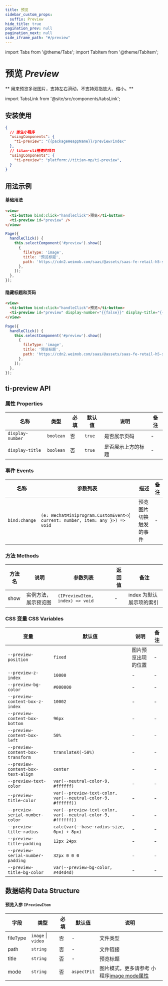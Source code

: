 ```yaml
---
title: 预览
sidebar_custom_props:
  suffix: Preview
hide_title: true
pagination_prev: null
pagination_next: null
side_iframe_path: "#/preview"
---
```


import Tabs from '@theme/Tabs';
import TabItem from '@theme/TabItem';

# 预览 _Preview_

** 用来预览多张图片，支持左右滑动，不支持双指放大、缩小。**

import TabsLink from '@site/src/components/tabsLink';

<TabsLink id="ti-preview-api" />

## 安装使用

```json showLineNumbers
{
  // 原生小程序
  "usingComponents": {
    "ti-preview": "{{packageWeappName}}/preview/index"
  },
  // titan-cli搭建的项目
  "usingComponents": {
    "ti-preview": "platform://titian-mp/ti-preview",
  }
}
```

## 用法示例

#### 基础用法

<Tabs>
<TabItem value="html" label="index.wxml">

```html showLineNumbers
<view>
  <ti-button bind:click="handleClick">预览</ti-button>
  <ti-preview id="preview" />
</view>
```

</TabItem>
<TabItem value="js" label="index.js">

```javascript showLineNumbers
Page({
  handleClick() {
    this.selectComponent('#preview').show([
      {
        fileType: 'image',
        title: '预览标题',
        path: 'https://cdn2.weimob.com/saas/@assets/saas-fe-retail-h5-stc/image/titian/default1.png',
      },
    ]);
  },
});
```

</TabItem>
</Tabs>

#### 隐藏标题和页码

<Tabs>
<TabItem value="html" label="index.wxml">


```html showLineNumbers
<view>
  <ti-button bind:click="handleClick">预览</ti-button>
  <ti-preview id="preview" display-number="{{false}}" display-title="{{false}}" />
</view>
```

</TabItem>
<TabItem value="js" label="index.js">

```javascript showLineNumbers
Page({
  handleClick() {
    this.selectComponent('#preview').show([
      {
        fileType: 'image',
        title: '预览标题',
        path: 'https://cdn2.weimob.com/saas/@assets/saas-fe-retail-h5-stc/image/titian/default1.png',
      },
    ]);
  },
});
```

</TabItem>
</Tabs>

## ti-preview API

### 属性 **Properties**

| 名称          | 类型      | 必填 | 默认值 | 说明               | 备注 |
| ------------- | --------- | ---- | ------ | ------------------ | ---- |
| `display-number` | `boolean` | 否   | `true` | 是否展示页码 | -    |
| `display-title` | `boolean` | 否   | `true` | 是否展示上方的标题 | -    |

### 事件 **Events**

| 名称      | 参数列表                                                    | 描述             | 备注 |
| --------- | ------------------------------------------------------------ | ---------------- | ---- |
| `bind:change`  | `(e: WechatMiniprogram.CustomEvent<{ current: number, item: any }>) => void`  | 预览图片切换触发的事件 | -  |

### 方法 **Methods**
| 方法名        | 说明         | 参数列表                        | 返回值 | 备注 |
| ------------- | ------------ | --------------------------- | ------ |------ |
| show | 实例方法，展示预览图 | `(IPreviewItem, index) => void` | -      | index 为默认展示项的索引   |


### CSS 变量 **CSS Variables**

| 变量               | 默认值  |  说明               |备注 |
| ------------------ | ------------------ | ------- | ---- |
| `--preview-position` | `fixed` | 图片预览出现的位置 | -    |
| `--preview-z-index` | `10000` | - | - |
| `--preview-bg-color` | `#000000` | - | - |
| `--preview-content-box-z-index` | `10002` | - | - |
| `--preview-content-box-bottom` | `96px` | - | - |
| `--preview-content-box-left` | `50%`  | - | - |
| `--preview-content-box-transform` | `translateX(-50%)` | - | - |
| `--preview-content-box-text-align` | `center` | - | - |
| `--preview-text-color`  | `var(--neutral-color-9, #ffffff)` | - | - |
| `--preview-title-color` | `var(--preview-text-color, var(--neutral-color-9, #ffffff))` | - | - |
| `--preview-serial-number-color` | `var(--preview-text-color, var(--neutral-color-9, #ffffff))` | - | - |
| `--preview-title-radius` | `calc(var(--base-radius-size, 0px) + 8px)` | - | - |
| `--preview-title-padding` | `12px 24px` | - | - |
| `--preview-serial-number-padding` | `32px 0 0 0` | - | - |
| `--preview-title-bg-color`  | `var(--preview-bg-color, #4d4d4d)` | - | - |

## 数据结构 **Data Structure**

#### 预览入参 `IPreviewItem`

| 字段     | 类型     | 必填 | 默认值 | 说明   |
| -------- | -------- | ---- | ------ | ------ |
| fileType | `image` \| `video` | 否   | -   | 文件类型 |
| path     | `string` | 否   | -   | 文件链接 |
| title     | `string` | 否   | -   | 预览标题 |
| mode     | `string` | 否   | `aspectFit`  | 图片模式，更多请参考 小程序[image mode属性](https://developers.weixin.qq.com/miniprogram/dev/component/image.html) |